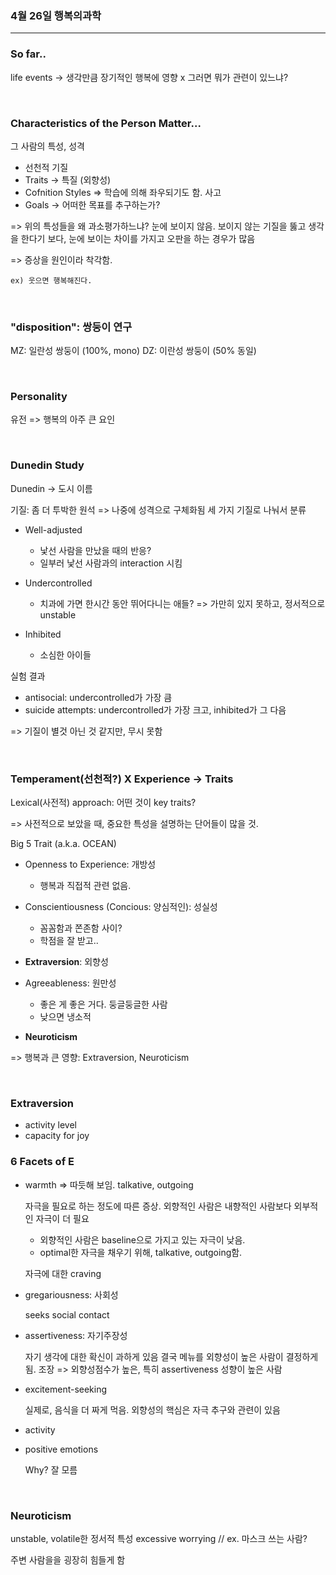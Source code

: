 
### 4월 26일 행복의과학

------

### So far..

life events -> 생각만큼 장기적인 행복에 영향 x
그러면 뭐가 관련이 있느냐?

<br/>

### Characteristics of the Person Matter...

그 사람의 특성, 성격

- 선천적 기질
- Traits -> 특질 (외향성)
- Cofnition Styles => 학습에 의해 좌우되기도 함. 사고
- Goals -> 어떠한 목표를 추구하는가?

=> 위의 특성들을 왜 과소평가하느냐? 눈에 보이지 않음. 보이지 않는 기질을 뚫고 생각을 한다기 보다, 
눈에 보이는 차이를 가지고 오판을 하는 경우가 많음

=> 증상을 원인이라 착각함.
	
	ex) 웃으면 행복해진다.

<br/>

### "disposition": 쌍둥이 연구

MZ: 일란성 쌍둥이 (100%, mono)
DZ: 이란성 쌍둥이 (50% 동일)

<br/>

### Personality

유전 => 행복의 아주 큰 요인

<br/>

### Dunedin Study

Dunedin -> 도시 이름

기질: 좀 더 투박한 원석 => 나중에 성격으로 구체화됨
세 가지 기질로 나눠서 분류

- Well-adjusted
	+ 낯선 사람을 만났을 때의 반응?
	+ 일부러 낯선 사람과의 interaction 시킴

- Undercontrolled
	+ 치과에 가면 한시간 동안 뛰어다니는 애들? => 가만히 있지 못하고, 정서적으로 unstable

- Inhibited 
	+ 소심한 아이들

실험 결과

- antisocial: undercontrolled가 가장 큼
- suicide attempts: undercontrolled가 가장 크고, inhibited가 그 다음

=> 기질이 별것 아닌 것 같지만, 무시 못함

<br/>

### Temperament(선천적?) X Experience -> Traits

Lexical(사전적) approach: 어떤 것이 key traits?

=> 사전적으로 보았을 때, 중요한 특성을 설명하는 단어들이 많을 것.

Big 5 Trait (a.k.a. OCEAN)

- Openness to Experience: 개방성
	+ 행복과 직접적 관련 없음.

- Conscientiousness (Concious: 양심적인): 성실성
	+ 꼼꼼함과 쫀존함 사이?
	+ 학점을 잘 받고..

- **Extraversion**: 외향성
- Agreeableness: 원만성
	+ 좋은 게 좋은 거다. 둥글둥글한 사람
	+ 낮으면 냉소적

- **Neuroticism**

=> 행복과 큰 영향: Extraversion, Neuroticism

<br/>

### Extraversion

- activity level
- capacity for joy


### 6 Facets of E

- warmth => 따듯해 보임. talkative, outgoing

	자극을 필요로 하는 정도에 따른 증상.
	외향적인 사람은 내향적인 사람보다 외부적인 자극이 더 필요

	+ 외향적인 사람은 baseline으로 가지고 있는 자극이 낮음.
	+ optimal한 자극을 채우기 위해, talkative, outgoing함.

	자극에 대한 craving

- gregariousness: 사회성
	
	seeks social contact

- assertiveness: 자기주장성

	자기 생각에 대한 확신이 과하게 있음
	결국 메뉴를 외향성이 높은 사람이 결정하게 됨.
	조장 => 외향성점수가 높은, 특히 assertiveness 성향이 높은 사람


- excitement-seeking
	
	실제로, 음식을 더 짜게 먹음.
	외향성의 핵심은 자극 추구와 관련이 있음

- activity

- positive emotions
	
	Why? 잘 모름


<br/>

### Neuroticism

unstable, volatile한 정서적 특성
excessive worrying // ex. 마스크 쓰는 사람?

주변 사람을을 굉장히 힘들게 함




